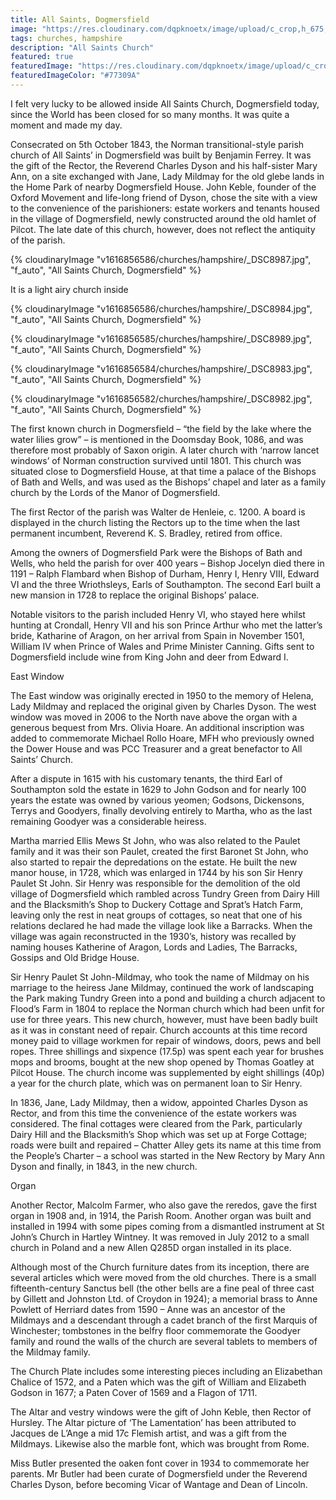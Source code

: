 ```yaml
---
title: All Saints, Dogmersfield
image: "https://res.cloudinary.com/dqpknoetx/image/upload/c_crop,h_675,w_1200/v1616856582/churches/hampshire/_DSC8982.jpg"
tags: churches, hampshire
description: "All Saints Church"
featured: true
featuredImage: "https://res.cloudinary.com/dqpknoetx/image/upload/c_crop,h_675,w_1200/v1616856582/churches/hampshire/_DSC8982.jpg"
featuredImageColor: "#77309A"
---
```


<p class="lead">I felt very lucky to be allowed inside All Saints Church, Dogmersfield today, since the World has been closed for so many months. It was quite a moment and made my day.</p>

Consecrated on 5th October 1843, the Norman transitional-style parish church of All Saints’ in Dogmersfield was built by Benjamin Ferrey. It was the gift of the Rector, the Reverend Charles Dyson and his half-sister Mary Ann, on a site exchanged with Jane, Lady Mildmay for the old glebe lands in the Home Park of nearby Dogmersfield House. John Keble, founder of the Oxford Movement and life-long friend of Dyson, chose the site with a view to the convenience of the parishioners: estate workers and tenants housed in the village of Dogmersfield, newly constructed around the old hamlet of Pilcot. The late date of this church, however, does not reflect the antiquity of the parish.

{% 
  cloudinaryImage
    "v1616856586/churches/hampshire/_DSC8987.jpg",
    "f_auto",
    "All Saints Church, Dogmersfield"
%}

It is a light airy church inside 

{% 
  cloudinaryImage
    "v1616856586/churches/hampshire/_DSC8984.jpg",
    "f_auto",
    "All Saints Church, Dogmersfield"
%}

{% 
  cloudinaryImage
    "v1616856585/churches/hampshire/_DSC8989.jpg",
    "f_auto",
    "All Saints Church, Dogmersfield"
%}

{% 
  cloudinaryImage
    "v1616856584/churches/hampshire/_DSC8983.jpg",
    "f_auto",
    "All Saints Church, Dogmersfield"
%}

{% 
  cloudinaryImage
    "v1616856582/churches/hampshire/_DSC8982.jpg",
    "f_auto",
    "All Saints Church, Dogmersfield"
%}




The first known church in Dogmersfield – “the field by the lake where the water lilies grow” – is mentioned in the Doomsday Book, 1086, and was therefore most probably of Saxon origin. A later church with ‘narrow lancet windows’ of Norman construction survived until 1801. This church was situated close to Dogmersfield House, at that time a palace of the Bishops of Bath and Wells, and was used as the Bishops’ chapel and later as a family church by the Lords of the Manor of Dogmersfield.

The first Rector of the parish was Walter de Henleie, c. 1200. A board is displayed in the church listing the Rectors up to the time when the last permanent incumbent, Reverend K. S. Bradley, retired from office.

Among the owners of Dogmersfield Park were the Bishops of Bath and Wells, who held the parish for over 400 years – Bishop Jocelyn died there in 1191 – Ralph Flambard when Bishop of Durham, Henry I, Henry VIII, Edward VI and the three Wriothsleys, Earls of Southampton. The second Earl built a new mansion in 1728 to replace the original Bishops’ palace.

Notable visitors to the parish included Henry VI, who stayed here whilst hunting at Crondall, Henry VII and his son Prince Arthur who met the latter’s bride, Katharine of Aragon, on her arrival from Spain in November 1501, William IV when Prince of Wales and Prime Minister Canning. Gifts sent to Dogmersfield include wine from King John and deer from Edward I.

East Window

The East window was originally erected in 1950 to the memory of Helena, Lady Mildmay and replaced the original given by Charles Dyson. The west window was moved in 2006 to the North nave above the organ with a generous bequest from Mrs. Olivia Hoare. An additional inscription was added to commemorate Michael Rollo Hoare, MFH who previously owned the Dower House and was PCC Treasurer and a great benefactor to All Saints’ Church.

After a dispute in 1615 with his customary tenants, the third Earl of Southampton sold the estate in 1629 to John Godson and for nearly 100 years the estate was owned by various yeomen; Godsons, Dickensons, Terrys and Goodyers, finally devolving entirely to Martha, who as the last remaining Goodyer was a considerable heiress.

Martha married Ellis Mews St John, who was also related to the Paulet family and it was their son Paulet, created the first Baronet St John, who also started to repair the depredations on the estate. He built the new manor house, in 1728, which was enlarged in 1744 by his son Sir Henry Paulet St John. Sir Henry was responsible for the demolition of the old village of Dogmersfield which rambled across Tundry Green from Dairy Hill and the Blacksmith’s Shop to Duckery Cottage and Sprat’s Hatch Farm, leaving only the rest in neat groups of cottages, so neat that one of his relations declared he had made the village look like a Barracks. When the village was again reconstructed in the 1930’s, history was recalled by naming houses Katherine of Aragon, Lords and Ladies, The Barracks, Gossips and Old Bridge House.

Sir Henry Paulet St John-Mildmay, who took the name of Mildmay on his marriage to the heiress Jane Mildmay, continued the work of landscaping the Park making Tundry Green into a pond and building a church adjacent to Flood’s Farm in 1804 to replace the Norman church which had been unfit for use for three years. This new church, however, must have been badly built as it was in constant need of repair. Church accounts at this time record money paid to village workmen for repair of windows, doors, pews and bell ropes. Three shillings and sixpence (17.5p) was spent each year for brushes mops and brooms, bought at the new shop opened by Thomas Goatley at Pilcot House. The church income was supplemented by eight shillings (40p) a year for the church plate, which was on permanent loan to Sir Henry.

In 1836, Jane, Lady Mildmay, then a widow, appointed Charles Dyson as Rector, and from this time the convenience of the estate workers was considered. The final cottages were cleared from the Park, particularly Dairy Hill and the Blacksmith’s Shop which was set up at Forge Cottage; roads were built and repaired – Chatter Alley gets its name at this time from the People’s Charter – a school was started in the New Rectory by Mary Ann Dyson and finally, in 1843, in the new church.

Organ

Another Rector, Malcolm Farmer, who also gave the reredos, gave the first organ in 1908 and, in 1914, the Parish Room. Another organ was built and installed in 1994 with some pipes coming from a dismantled instrument at St John’s Church in Hartley Wintney. It was removed in July 2012 to a small church in Poland and a new Allen Q285D organ installed in its place.

Although most of the Church furniture dates from its inception, there are several articles which were moved from the old churches. There is a small fifteenth-century Sanctus bell (the other bells are a fine peal of three cast by Gillett and Johnston Ltd. of Croydon in 1924); a memorial brass to Anne Powlett of Herriard dates from 1590 – Anne was an ancestor of the Mildmays and a descendant through a cadet branch of the first Marquis of Winchester; tombstones in the belfry floor commemorate the Goodyer family and round the walls of the church are several tablets to members of the Mildmay family.

The Church Plate includes some interesting pieces including an Elizabethan Chalice of 1572, and a Paten which was the gift of William and Elizabeth Godson in 1677; a Paten Cover of 1569 and a Flagon of 1711.

The Altar and vestry windows were the gift of John Keble, then Rector of Hursley. The Altar picture of ‘The Lamentation’ has been attributed to Jacques de L’Ange a mid 17c Flemish artist, and was a gift from the Mildmays. Likewise also the marble font, which was brought from Rome.

Miss Butler presented the oaken font cover in 1934 to commemorate her parents. Mr Butler had been curate of Dogmersfield under the Reverend Charles Dyson, before becoming Vicar of Wantage and Dean of Lincoln.